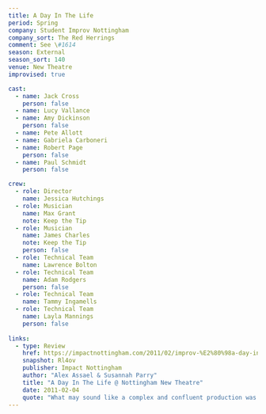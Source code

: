 ```yaml
---
title: A Day In The Life
period: Spring
company: Student Improv Nottingham
company_sort: The Red Herrings
comment: See \#1614
season: External
season_sort: 140
venue: New Theatre
improvised: true

cast:
  - name: Jack Cross
    person: false 
  - name: Lucy Vallance
  - name: Amy Dickinson
    person: false
  - name: Pete Allott
  - name: Gabriela Carboneri 
  - name: Robert Page
    person: false 
  - name: Paul Schmidt
    person: false 

crew:
  - role: Director
    name: Jessica Hutchings
  - role: Musician 
    name: Max Grant 
    note: Keep the Tip 
  - role: Musician 
    name: James Charles
    note: Keep the Tip 
    person: false 
  - role: Technical Team
    name: Lawrence Bolton
  - role: Technical Team 
    name: Adam Rodgers 
    person: false 
  - role: Technical Team 
    name: Tammy Ingamells
  - role: Technical Team
    name: Layla Mannings 
    person: false 
    
links:
  - type: Review
    href: https://impactnottingham.com/2011/02/improv-%E2%80%98a-day-in-the-life%E2%80%99-new-theatre/
    snapshot: Rl4ov
    publisher: Impact Nottingham
    author: "Alex Assael & Susannah Parry"
    title: "A Day In The Life @ Nottingham New Theatre"
    date: 2011-02-04
    quote: "What may sound like a complex and confluent production was constructed with such ease and causality we were amazed with the quality of the show, astounded that this was all improvised. With the collaboration of the cast synchronised with the lighting and band improvisations the fluid production of the entire evening was nothing but impressive."
---
```

